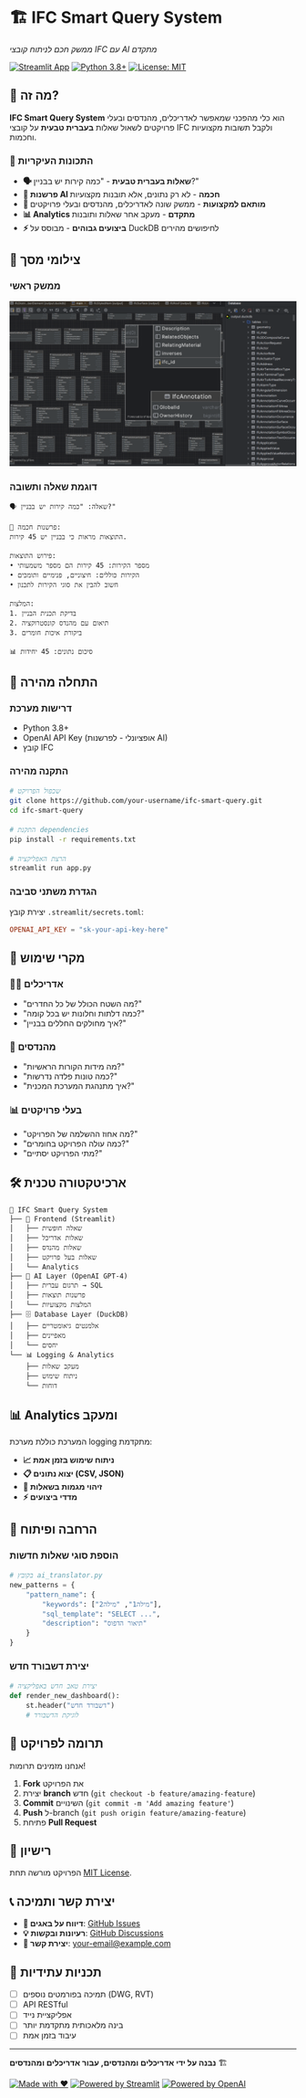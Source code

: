 # 🏗️ IFC Smart Query System
*ממשק חכם לניתוח קובצי IFC עם AI מתקדם*

[![Streamlit App](https://static.streamlit.io/badges/streamlit_badge_black_white.svg)](https://your-app-url.streamlit.app)
[![Python 3.8+](https://img.shields.io/badge/python-3.8+-blue.svg)](https://www.python.org/downloads/)
[![License: MIT](https://img.shields.io/badge/License-MIT-yellow.svg)](https://opensource.org/licenses/MIT)

## 🎯 מה זה?

**IFC Smart Query System** הוא כלי מהפכני שמאפשר לאדריכלים, מהנדסים ובעלי פרויקטים לשאול שאלות **בעברית טבעית** על קובצי IFC ולקבל תשובות מקצועיות וחכמות.

### 🚀 התכונות העיקריות

- **🗣️ שאלות בעברית טבעית** - "כמה קירות יש בבניין?"
- **🧠 פרשנות AI חכמה** - לא רק נתונים, אלא תובנות מקצועיות
- **👥 מותאם למקצועות** - ממשק שונה לאדריכלים, מהנדסים ובעלי פרויקטים
- **📊 Analytics מתקדם** - מעקב אחר שאלות ותובנות
- **⚡ ביצועים גבוהים** - מבוסס על DuckDB לחיפושים מהירים

## 📸 צילומי מסך

### ממשק ראשי
![ממשק ראשי](docs/preview.png)

### דוגמת שאלה ותשובה
```
🗣️ שאלה: "כמה קירות יש בבניין?"

🧠 פרשנות חכמה:
התוצאות מראות כי בבניין יש 45 קירות.

פירוש התוצאות:
• מספר הקירות: 45 קירות הם מספר משמעותי
• הקירות כוללים: חיצוניים, פנימיים ותומכים
• חשוב להבין את סוגי הקירות לתכנון

המלצות:
1. בדיקת תכנית הבניין
2. תיאום עם מהנדס קונסטרוקציה
3. ביקורת איכות חומרים

📊 סיכום נתונים: 45 יחידות
```

## 🚀 התחלה מהירה

### דרישות מערכת
- Python 3.8+
- OpenAI API Key (אופציונלי - לפרשנות AI)
- קובץ IFC

### התקנה מהירה

```bash
# שכפול הפרויקט
git clone https://github.com/your-username/ifc-smart-query.git
cd ifc-smart-query

# התקנת dependencies
pip install -r requirements.txt

# הרצת האפליקציה
streamlit run app.py
```

### הגדרת משתני סביבה

יצירת קובץ `.streamlit/secrets.toml`:
```toml
OPENAI_API_KEY = "sk-your-api-key-here"
```

## 🎯 מקרי שימוש

### 👷‍♂️ אדריכלים
- "מה השטח הכולל של כל החדרים?"
- "כמה דלתות וחלונות יש בכל קומה?"
- "איך מחולקים החללים בבניין?"

### 🔧 מהנדסים
- "מה מידות הקורות הראשיות?"
- "כמה טונות פלדה נדרשות?"
- "איך מתנהגת המערכת המכנית?"

### 📊 בעלי פרויקטים
- "מה אחוז ההשלמה של הפרויקט?"
- "כמה עולה הפרויקט בחומרים?"
- "מתי הפרויקט יסתיים?"

## 🛠️ ארכיטקטורה טכנית

```
📁 IFC Smart Query System
├── 🎨 Frontend (Streamlit)
│   ├── שאלה חופשית
│   ├── שאלות אדריכל
│   ├── שאלות מהנדס
│   ├── שאלות בעל פרויקט
│   └── Analytics
├── 🧠 AI Layer (OpenAI GPT-4)
│   ├── תרגום עברית → SQL
│   ├── פרשנות תוצאות
│   └── המלצות מקצועיות
├── 🗄️ Database Layer (DuckDB)
│   ├── אלמנטים גיאומטריים
│   ├── מאפיינים
│   └── יחסים
└── 📊 Logging & Analytics
    ├── מעקב שאלות
    ├── ניתוח שימוש
    └── דוחות
```

## 📊 Analytics ומעקב

המערכת כוללת מערכת logging מתקדמת:

- **📈 ניתוח שימוש בזמן אמת**
- **📋 יצוא נתונים (CSV, JSON)**
- **🎯 זיהוי מגמות בשאלות**
- **⚡ מדדי ביצועים**

## 🔧 הרחבה ופיתוח

### הוספת סוגי שאלות חדשות

```python
# בקובץ ai_translator.py
new_patterns = {
    "pattern_name": {
        "keywords": ["מילה1", "מילה2"],
        "sql_template": "SELECT ...",
        "description": "תיאור הדפוס"
    }
}
```

### יצירת דשבורד חדש

```python
# יצירת טאב חדש באפליקציה
def render_new_dashboard():
    st.header("דשבורד חדש")
    # לוגיקת הדשבורד
```

## 🤝 תרומה לפרויקט

אנחנו מזמינים תרומות! 

1. **Fork** את הפרויקט
2. יצירת **branch** חדש (`git checkout -b feature/amazing-feature`)
3. **Commit** השינויים (`git commit -m 'Add amazing feature'`)
4. **Push** ל-branch (`git push origin feature/amazing-feature`)
5. פתיחת **Pull Request**

## 📄 רישיון

הפרויקט מורשה תחת [MIT License](LICENSE).

## 📞 יצירת קשר ותמיכה

- **🐛 דיווח על באגים**: [GitHub Issues](https://github.com/your-username/ifc-smart-query/issues)
- **💡 רעיונות ובקשות**: [GitHub Discussions](https://github.com/your-username/ifc-smart-query/discussions)
- **📧 יצירת קשר**: your-email@example.com

## 🔮 תכניות עתידיות

- [ ] תמיכה בפורמטים נוספים (DWG, RVT)
- [ ] API RESTful
- [ ] אפליקציית נייד
- [ ] בינה מלאכותית מתקדמת יותר
- [ ] עיבוד בזמן אמת

---

**נבנה על ידי אדריכלים ומהנדסים, עבור אדריכלים ומהנדסים** 🏗️

[![Made with ❤️](https://img.shields.io/badge/Made%20with-❤️-red.svg)](https://github.com/your-username)
[![Powered by Streamlit](https://img.shields.io/badge/Powered%20by-Streamlit-red.svg)](https://streamlit.io)
[![Powered by OpenAI](https://img.shields.io/badge/Powered%20by-OpenAI-green.svg)](https://openai.com)